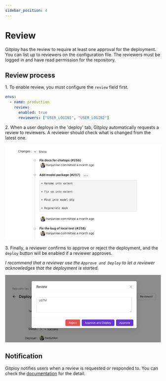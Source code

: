 ```yaml
---
sidebar_position: 4
---
```


# Review

Gitploy has the review to require at least one approval for the deployment. You can list up to reviewers on the configuration file. The reviewers must be logged in and have read permission for the repository.

## Review process

1\. To enable review, you must configure the `review` field first.

```yaml
envs:
  - name: production
    review:
      enabled: true
      reviewers: ["USER_LOGIN1", "USER_LOGIN2"]
```

2\. When a user deploys in the 'deploy' tab, Gitploy automatically requests a review to reviewers. A reviewer should check what is changed from the latest one.

![Changes](../../static/img/docs/changes.png)

3\. Finally, a reviewer confirms to approve or reject the deployment, and the `deploy` button will be enabled if a reviewer approves. 

*I recommend that a reviewer use the `Approve and Deploy` to let a reviewer acknowledges that the deployment is started.*

![Review](../../static/img/docs/review.png)

## Notification

Gitploy notifies users when a review is requested or responded to. You can check the [documentation](./notification.md) for the detail.
